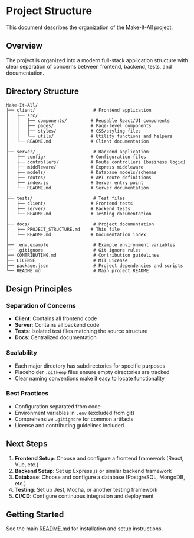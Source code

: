 # Project Structure

This document describes the organization of the Make-It-All project.

## Overview

The project is organized into a modern full-stack application structure with clear separation of concerns between frontend, backend, tests, and documentation.

## Directory Structure

```
Make-It-All/
├── client/                      # Frontend application
│   ├── src/
│   │   ├── components/         # Reusable React/UI components
│   │   ├── pages/              # Page-level components
│   │   ├── styles/             # CSS/styling files
│   │   └── utils/              # Utility functions and helpers
│   └── README.md               # Client documentation
│
├── server/                      # Backend application
│   ├── config/                 # Configuration files
│   ├── controllers/            # Route controllers (business logic)
│   ├── middleware/             # Express middleware
│   ├── models/                 # Database models/schemas
│   ├── routes/                 # API route definitions
│   ├── index.js                # Server entry point
│   └── README.md               # Server documentation
│
├── tests/                       # Test files
│   ├── client/                 # Frontend tests
│   ├── server/                 # Backend tests
│   └── README.md               # Testing documentation
│
├── docs/                        # Project documentation
│   ├── PROJECT_STRUCTURE.md    # This file
│   └── README.md               # Documentation index
│
├── .env.example                 # Example environment variables
├── .gitignore                   # Git ignore rules
├── CONTRIBUTING.md              # Contribution guidelines
├── LICENSE                      # MIT License
├── package.json                 # Project dependencies and scripts
└── README.md                    # Main project README
```

## Design Principles

### Separation of Concerns
- **Client**: Contains all frontend code
- **Server**: Contains all backend code
- **Tests**: Isolated test files matching the source structure
- **Docs**: Centralized documentation

### Scalability
- Each major directory has subdirectories for specific purposes
- Placeholder `.gitkeep` files ensure empty directories are tracked
- Clear naming conventions make it easy to locate functionality

### Best Practices
- Configuration separated from code
- Environment variables in `.env` (excluded from git)
- Comprehensive `.gitignore` for common artifacts
- License and contributing guidelines included

## Next Steps

1. **Frontend Setup**: Choose and configure a frontend framework (React, Vue, etc.)
2. **Backend Setup**: Set up Express.js or similar backend framework
3. **Database**: Choose and configure a database (PostgreSQL, MongoDB, etc.)
4. **Testing**: Set up Jest, Mocha, or another testing framework
5. **CI/CD**: Configure continuous integration and deployment

## Getting Started

See the main [README.md](../README.md) for installation and setup instructions.
